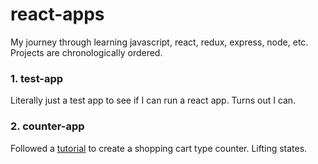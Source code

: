 # react-apps
My journey through learning javascript, react, redux, express, node, etc. Projects are chronologically ordered.

### 1. test-app
Literally just a test app to see if I can run a react app. Turns out I can.

### 2. counter-app
Followed a [tutorial](https://www.youtube.com/watch?v=Ke90Tje7VS0) to create a shopping cart type counter. Lifting states.
